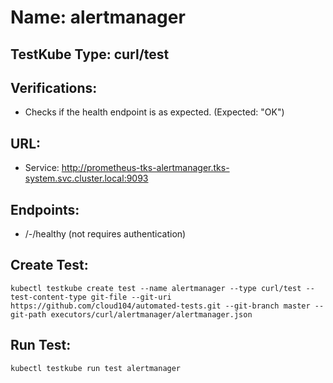 # Name: alertmanager

## TestKube Type: curl/test

## Verifications:

- Checks if the health endpoint is as expected. (Expected: "OK")
 
## URL:

- Service: http://prometheus-tks-alertmanager.tks-system.svc.cluster.local:9093

## Endpoints:

- /-/healthy (not requires authentication)

## Create Test:

```
kubectl testkube create test --name alertmanager --type curl/test --test-content-type git-file --git-uri https://github.com/cloud104/automated-tests.git --git-branch master --git-path executors/curl/alertmanager/alertmanager.json
```

## Run Test:

```
kubectl testkube run test alertmanager
```
